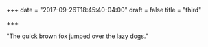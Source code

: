 +++
date = "2017-09-26T18:45:40-04:00"
draft = false
title = "third"

+++

"The quick brown fox jumped over the lazy dogs."
